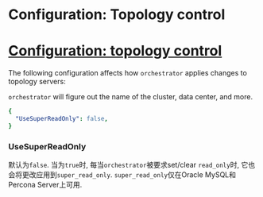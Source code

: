 # Configuration: Topology control
# [Configuration: topology control](https://github.com/openark/orchestrator/blob/master/docs/configuration-topology-control.md)
The following configuration affects how `orchestrator` applies changes to topology servers:

`orchestrator` will figure out the name of the cluster, data center, and more.

```yaml
{
  "UseSuperReadOnly": false,
}
```
### UseSuperReadOnly
默认为`false`. 当为`true`时, 每当`orchestrator`被要求set/clear `read_only`时, 它也会将更改应用到`super_read_only`. `super_read_only`仅在Oracle MySQL和Percona Server上可用.